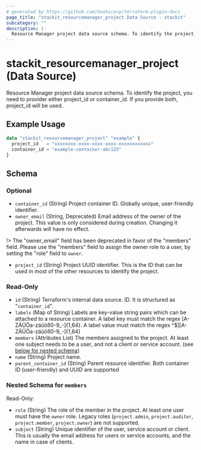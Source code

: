 ```yaml
---
# generated by https://github.com/hashicorp/terraform-plugin-docs
page_title: "stackit_resourcemanager_project Data Source - stackit"
subcategory: ""
description: |-
  Resource Manager project data source schema. To identify the project, you need to provider either project_id or container_id. If you provide both, project_id will be used.
---
```


# stackit_resourcemanager_project (Data Source)

Resource Manager project data source schema. To identify the project, you need to provider either project_id or container_id. If you provide both, project_id will be used.

## Example Usage

```terraform
data "stackit_resourcemanager_project" "example" {
  project_id   = "xxxxxxxx-xxxx-xxxx-xxxx-xxxxxxxxxxxx"
  container_id = "example-container-abc123"
}
```

<!-- schema generated by tfplugindocs -->
## Schema

### Optional

- `container_id` (String) Project container ID. Globally unique, user-friendly identifier.
- `owner_email` (String, Deprecated) Email address of the owner of the project. This value is only considered during creation. Changing it afterwards will have no effect.

!> The "owner_email" field has been deprecated in favor of the "members" field. Please use the "members" field to assign the owner role to a user, by setting the "role" field to `owner`.
- `project_id` (String) Project UUID identifier. This is the ID that can be used in most of the other resources to identify the project.

### Read-Only

- `id` (String) Terraform's internal data source. ID. It is structured as "`container_id`".
- `labels` (Map of String) Labels are key-value string pairs which can be attached to a resource container. A label key must match the regex [A-ZÄÜÖa-zäüöß0-9_-]{1,64}. A label value must match the regex ^$|[A-ZÄÜÖa-zäüöß0-9_-]{1,64}
- `members` (Attributes List) The members assigned to the project. At least one subject needs to be a user, and not a client or service account. (see [below for nested schema](#nestedatt--members))
- `name` (String) Project name.
- `parent_container_id` (String) Parent resource identifier. Both container ID (user-friendly) and UUID are supported

<a id="nestedatt--members"></a>
### Nested Schema for `members`

Read-Only:

- `role` (String) The role of the member in the project. At least one user must have the `owner` role. Legacy roles (`project.admin`, `project.auditor`, `project.member`, `project.owner`) are not supported.
- `subject` (String) Unique identifier of the user, service account or client. This is usually the email address for users or service accounts, and the name in case of clients.
